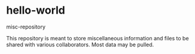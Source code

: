 # hello-world
misc-repository

This repository is meant to store miscellaneous information and files to be shared with various collaborators. Most data may be pulled.
